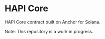 # HAPI Core

HAPI Core contract built on Anchor for Solana.

Note: This repository is a work in progress.

